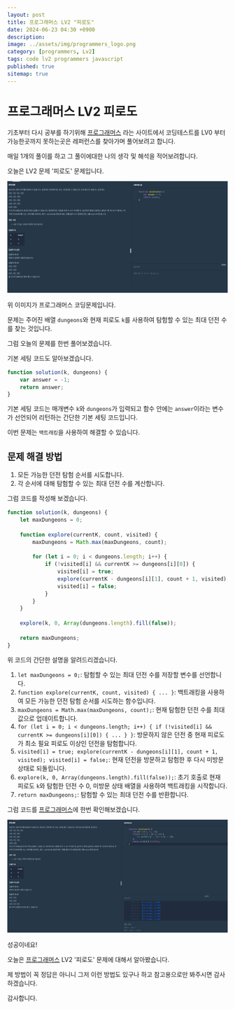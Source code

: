 ```yaml
---
layout: post
title: 프로그래머스 LV2 "피로도"
date: 2024-06-23 04:30 +0900
description: 
image: ../assets/img/programmers_logo.png
category: [programmers, Lv2]
tags: code lv2 programmers javascript
published: true
sitemap: true
---
```


# 프로그래머스 LV2 피로도

  기초부터 다시 공부를 하기위해 [프로그래머스](https://programmers.co.kr/) 라는 사이트에서
  코딩테스트를 LV0 부터 가능한곳까지 못하는곳은 레퍼런스를 찾아가며 풀어보려고 합니다.

  매일 1개의 풀이를 하고 그 풀이에대한 나의 생각 및 해석을 적어보려합니다.

  오늘은 LV2 문제 '피로도' 문제입니다.

  ![프로그래머스 이미지](/assets/img/post56_01.png)

  위 이미지가 프로그래머스 코딩문제입니다.
  
  문제는 주어진 배열 `dungeons`와 현재 피로도 `k`를 사용하여 탐험할 수 있는 최대 던전 수를 찾는 것입니다.

  그럼 오늘의 문제를 한번 풀어보겠습니다.

  기본 세팅 코드도 알아보겠습니다.

```javascript
function solution(k, dungeons) {
    var answer = -1;
    return answer;
}
```

기본 세팅 코드는 매개변수 `k`와 `dungeons`가 입력되고 함수 안에는 `answer`이라는 변수가 선언되어 리턴하는 간단한 기본 세팅 코드입니다.

이번 문제는 `백트래킹`을 사용하여 해결할 수 있습니다.

## 문제 해결 방법

1. 모든 가능한 던전 탐험 순서를 시도합니다.
2. 각 순서에 대해 탐험할 수 있는 최대 던전 수를 계산합니다.

그럼 코드를 작성해 보겠습니다.

```javascript
function solution(k, dungeons) {
    let maxDungeons = 0;
    
    function explore(currentK, count, visited) {
        maxDungeons = Math.max(maxDungeons, count);
        
        for (let i = 0; i < dungeons.length; i++) {
            if (!visited[i] && currentK >= dungeons[i][0]) {
                visited[i] = true;
                explore(currentK - dungeons[i][1], count + 1, visited);
                visited[i] = false;
            }
        }
    }
    
    explore(k, 0, Array(dungeons.length).fill(false));
    
    return maxDungeons;
}
```

위 코드의 간단한 설명을 알려드리겠습니다.

1. `let maxDungeons = 0;`: 탐험할 수 있는 최대 던전 수를 저장할 변수를 선언합니다.
2. `function explore(currentK, count, visited) { ... }`: 백트래킹을 사용하여 모든 가능한 던전 탐험 순서를 시도하는 함수입니다.
3. `maxDungeons = Math.max(maxDungeons, count);`: 현재 탐험한 던전 수를 최대값으로 업데이트합니다.
4. `for (let i = 0; i < dungeons.length; i++) { if (!visited[i] && currentK >= dungeons[i][0]) { ... } }`: 방문하지 않은 던전 중 현재 피로도가 최소 필요 피로도 이상인 던전을 탐험합니다.
5. `visited[i] = true; explore(currentK - dungeons[i][1], count + 1, visited); visited[i] = false;`: 현재 던전을 방문하고 탐험한 후 다시 미방문 상태로 되돌립니다.
6. `explore(k, 0, Array(dungeons.length).fill(false));`: 초기 호출로 현재 피로도 `k`와 탐험한 던전 수 0, 미방문 상태 배열을 사용하여 백트래킹을 시작합니다.
7. `return maxDungeons;`: 탐험할 수 있는 최대 던전 수를 반환합니다.

그럼 코드를 [프로그래머스](https://programmers.co.kr/)에 한번 확인해보겠습니다.

![프로그래머스 이미지](/assets/img/post56_02.png)

성공이네요!

오늘은 [프로그래머스](https://programmers.co.kr/) LV2 '피로도' 문제에 대해서 알아봤습니다.

제 방법이 꼭 정답은 아니니 그저 이런 방법도 있구나 하고 참고용으로만 봐주시면 감사하겠습니다.

감사합니다.
